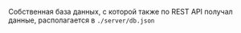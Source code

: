 Собственная база данных, с которой также по REST API получал данные, располагается в ```./server/db.json```
